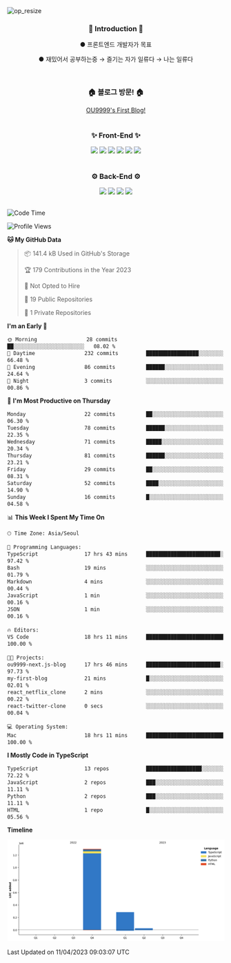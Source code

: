 <img width="650" alt="op_resize" src="https://user-images.githubusercontent.com/113419018/231088010-e65212ff-48c4-480d-bf25-7427638b6e93.png">

<div align=center>
	<h3>🙌 Introduction 🙌</h3>
	<p>● 프론트엔드 개발자가 목표</p>
	<p>● 재밌어서 공부하는중 → 즐기는 자가 일류다 → 나는 일류다</p>
	
</div>
<br>
<div align=center>
	<h3>🏠 블로그 방문! 🏠</h3>
	<a href="https://ou9999-next-js-blog.vercel.app/">OU9999's First Blog!</a>
</div>
<br>
<div align=center>
	<h3>✨ Front-End ✨</h3>
</div>
<div align="center">
	<img src="https://img.shields.io/badge/HTML5-E34F26?style=flat&logo=HTML5&logoColor=white" />
	<img src="https://img.shields.io/badge/CSS3-1572B6?style=flat&logo=CSS3&logoColor=white" />
	<img src="https://img.shields.io/badge/JavaScript-F7DF1E?style=flat&logo=JavaScript&logoColor=black" />
	<img src="https://img.shields.io/badge/React-61DAFB?style=flat&logo=React&logoColor=white" />
	<img src="https://img.shields.io/badge/TypeScript-3178C6?style=flat&logo=TypeScript&logoColor=white" />
	<img src="https://img.shields.io/badge/Next.js-000000?style=flat&logo=Next.js&logoColor=white" />
</div>

<br>

<div align=center>
	<h3>⚙️ Back-End ⚙️</h3>
</div>

<div align="center">
	<img src="https://img.shields.io/badge/Next.js-000000?style=flat&logo=Next.js&logoColor=white" />
	<img src="https://img.shields.io/badge/Python-3776AB?style=flat&logo=Python&logoColor=white" />
	<img src="https://img.shields.io/badge/Flask-000000?style=flat&logo=Flask&logoColor=white" />
	 <img src="https://img.shields.io/badge/Firebase-FFCA28?style=flat&logo=Firebase&logoColor=white" />
	 	
</div>
<br>

<!--START_SECTION:waka-->
![Code Time](http://img.shields.io/badge/Code%20Time-336%20hrs%2034%20mins-blue)

![Profile Views](http://img.shields.io/badge/Profile%20Views-2-blue)

**🐱 My GitHub Data** 

> 📦 141.4 kB Used in GitHub's Storage 
 > 
> 🏆 179 Contributions in the Year 2023
 > 
> 🚫 Not Opted to Hire
 > 
> 📜 19 Public Repositories 
 > 
> 🔑 1 Private Repositories 
 > 
**I'm an Early 🐤** 

```text
🌞 Morning                28 commits          ██░░░░░░░░░░░░░░░░░░░░░░░   08.02 % 
🌆 Daytime                232 commits         █████████████████░░░░░░░░   66.48 % 
🌃 Evening                86 commits          ██████░░░░░░░░░░░░░░░░░░░   24.64 % 
🌙 Night                  3 commits           ░░░░░░░░░░░░░░░░░░░░░░░░░   00.86 % 
```
📅 **I'm Most Productive on Thursday** 

```text
Monday                   22 commits          ██░░░░░░░░░░░░░░░░░░░░░░░   06.30 % 
Tuesday                  78 commits          ██████░░░░░░░░░░░░░░░░░░░   22.35 % 
Wednesday                71 commits          █████░░░░░░░░░░░░░░░░░░░░   20.34 % 
Thursday                 81 commits          ██████░░░░░░░░░░░░░░░░░░░   23.21 % 
Friday                   29 commits          ██░░░░░░░░░░░░░░░░░░░░░░░   08.31 % 
Saturday                 52 commits          ████░░░░░░░░░░░░░░░░░░░░░   14.90 % 
Sunday                   16 commits          █░░░░░░░░░░░░░░░░░░░░░░░░   04.58 % 
```


📊 **This Week I Spent My Time On** 

```text
🕑︎ Time Zone: Asia/Seoul

💬 Programming Languages: 
TypeScript               17 hrs 43 mins      ████████████████████████░   97.42 % 
Bash                     19 mins             ░░░░░░░░░░░░░░░░░░░░░░░░░   01.79 % 
Markdown                 4 mins              ░░░░░░░░░░░░░░░░░░░░░░░░░   00.44 % 
JavaScript               1 min               ░░░░░░░░░░░░░░░░░░░░░░░░░   00.16 % 
JSON                     1 min               ░░░░░░░░░░░░░░░░░░░░░░░░░   00.16 % 

🔥 Editors: 
VS Code                  18 hrs 11 mins      █████████████████████████   100.00 % 

🐱‍💻 Projects: 
ou9999-next.js-blog      17 hrs 46 mins      ████████████████████████░   97.73 % 
my-first-blog            21 mins             █░░░░░░░░░░░░░░░░░░░░░░░░   02.01 % 
react_netflix_clone      2 mins              ░░░░░░░░░░░░░░░░░░░░░░░░░   00.22 % 
react-twitter-clone      0 secs              ░░░░░░░░░░░░░░░░░░░░░░░░░   00.04 % 

💻 Operating System: 
Mac                      18 hrs 11 mins      █████████████████████████   100.00 % 
```

**I Mostly Code in TypeScript** 

```text
TypeScript               13 repos            ██████████████████░░░░░░░   72.22 % 
JavaScript               2 repos             ███░░░░░░░░░░░░░░░░░░░░░░   11.11 % 
Python                   2 repos             ███░░░░░░░░░░░░░░░░░░░░░░   11.11 % 
HTML                     1 repo              █░░░░░░░░░░░░░░░░░░░░░░░░   05.56 % 
```



**Timeline**

![Lines of Code chart](https://raw.githubusercontent.com/OU9999/OU9999/main/assets/bar_graph.png)


 Last Updated on 11/04/2023 09:03:07 UTC
<!--END_SECTION:waka-->
